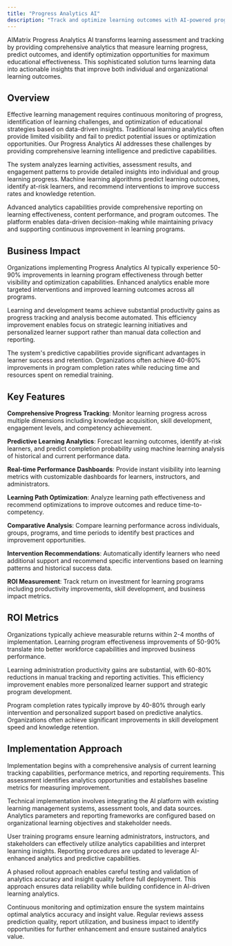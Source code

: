 ```yaml
---
title: "Progress Analytics AI"
description: "Track and optimize learning outcomes with AI-powered progress analysis, predictive insights, and comprehensive performance reporting."
---
```


AIMatrix Progress Analytics AI transforms learning assessment and tracking by providing comprehensive analytics that measure learning progress, predict outcomes, and identify optimization opportunities for maximum educational effectiveness. This sophisticated solution turns learning data into actionable insights that improve both individual and organizational learning outcomes.

## Overview

Effective learning management requires continuous monitoring of progress, identification of learning challenges, and optimization of educational strategies based on data-driven insights. Traditional learning analytics often provide limited visibility and fail to predict potential issues or optimization opportunities. Our Progress Analytics AI addresses these challenges by providing comprehensive learning intelligence and predictive capabilities.

The system analyzes learning activities, assessment results, and engagement patterns to provide detailed insights into individual and group learning progress. Machine learning algorithms predict learning outcomes, identify at-risk learners, and recommend interventions to improve success rates and knowledge retention.

Advanced analytics capabilities provide comprehensive reporting on learning effectiveness, content performance, and program outcomes. The platform enables data-driven decision-making while maintaining privacy and supporting continuous improvement in learning programs.

## Business Impact

Organizations implementing Progress Analytics AI typically experience 50-90% improvements in learning program effectiveness through better visibility and optimization capabilities. Enhanced analytics enable more targeted interventions and improved learning outcomes across all programs.

Learning and development teams achieve substantial productivity gains as progress tracking and analysis become automated. This efficiency improvement enables focus on strategic learning initiatives and personalized learner support rather than manual data collection and reporting.

The system's predictive capabilities provide significant advantages in learner success and retention. Organizations often achieve 40-80% improvements in program completion rates while reducing time and resources spent on remedial training.

## Key Features

**Comprehensive Progress Tracking**: Monitor learning progress across multiple dimensions including knowledge acquisition, skill development, engagement levels, and competency achievement.

**Predictive Learning Analytics**: Forecast learning outcomes, identify at-risk learners, and predict completion probability using machine learning analysis of historical and current performance data.

**Real-time Performance Dashboards**: Provide instant visibility into learning metrics with customizable dashboards for learners, instructors, and administrators.

**Learning Path Optimization**: Analyze learning path effectiveness and recommend optimizations to improve outcomes and reduce time-to-competency.

**Comparative Analysis**: Compare learning performance across individuals, groups, programs, and time periods to identify best practices and improvement opportunities.

**Intervention Recommendations**: Automatically identify learners who need additional support and recommend specific interventions based on learning patterns and historical success data.

**ROI Measurement**: Track return on investment for learning programs including productivity improvements, skill development, and business impact metrics.

## ROI Metrics

Organizations typically achieve measurable returns within 2-4 months of implementation. Learning program effectiveness improvements of 50-90% translate into better workforce capabilities and improved business performance.

Learning administration productivity gains are substantial, with 60-80% reductions in manual tracking and reporting activities. This efficiency improvement enables more personalized learner support and strategic program development.

Program completion rates typically improve by 40-80% through early intervention and personalized support based on predictive analytics. Organizations often achieve significant improvements in skill development speed and knowledge retention.

## Implementation Approach

Implementation begins with a comprehensive analysis of current learning tracking capabilities, performance metrics, and reporting requirements. This assessment identifies analytics opportunities and establishes baseline metrics for measuring improvement.

Technical implementation involves integrating the AI platform with existing learning management systems, assessment tools, and data sources. Analytics parameters and reporting frameworks are configured based on organizational learning objectives and stakeholder needs.

User training programs ensure learning administrators, instructors, and stakeholders can effectively utilize analytics capabilities and interpret learning insights. Reporting procedures are updated to leverage AI-enhanced analytics and predictive capabilities.

A phased rollout approach enables careful testing and validation of analytics accuracy and insight quality before full deployment. This approach ensures data reliability while building confidence in AI-driven learning analytics.

Continuous monitoring and optimization ensure the system maintains optimal analytics accuracy and insight value. Regular reviews assess prediction quality, report utilization, and business impact to identify opportunities for further enhancement and ensure sustained analytics value.